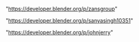 "https://developer.blender.org/p/zansgroup"

"https://developer.blender.org/p/sanyasingh10351"

"https://developer.blender.org/p/johnjerry"

 
